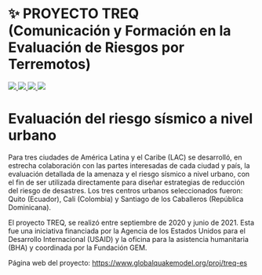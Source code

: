 # ✨ PROYECTO TREQ <br/> (Comunicación y Formación en la Evaluación de Riesgos por Terremotos)


<a href='Quito'>

<img src='https://img.shields.io/badge/QUITO-blue?style=for-the-badge'>

</a>

<a href='Cali'>

<img src='https://img.shields.io/badge/CALI-green?style=for-the-badge'>

</a>
</a>

<a href='Santiago'>

<img src='https://img.shields.io/badge/SANTIAGO_DLC-yellow?style=for-the-badge'>

</a>

<a href='Licencia.txt'>

<img src='https://img.shields.io/badge/LICENSE-orange?style=for-the-badge'>

</a>

</div>

# Evaluación del riesgo sísmico a nivel urbano

Para tres ciudades de América Latina y el Caribe (LAC) se desarrolló, en estrecha colaboración con las partes interesadas de cada ciudad y país, la evaluación detallada de la amenaza y el riesgo sísmico a nivel urbano, con el fin de ser utilizada directamente para diseñar estrategias de reducción del riesgo de desastres.
Los tres centros urbanos seleccionados fueron: Quito (Ecuador), Cali (Colombia) y Santiago de los Caballeros (República Dominicana).

El proyecto TREQ, se realizó entre septiembre de 2020 y junio de 2021. Esta fue una iniciativa financiada por la Agencia de los Estados Unidos para el Desarrollo Internacional (USAID) y la oficina para la asistencia humanitaria (BHA) y coordinada por la Fundación GEM.


Página web del proyecto: https://www.globalquakemodel.org/proj/treq-es
